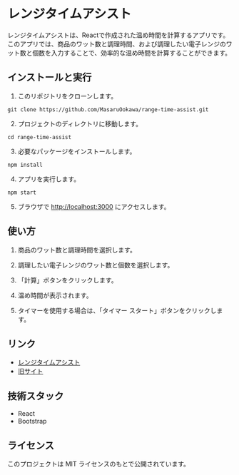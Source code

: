 # レンジタイムアシスト

レンジタイムアシストは、Reactで作成された温め時間を計算するアプリです。このアプリでは、商品のワット数と調理時間、および調理したい電子レンジのワット数と個数を入力することで、効率的な温め時間を計算することができます。

## インストールと実行

1. このリポジトリをクローンします。

```
git clone https://github.com/MasaruOokawa/range-time-assist.git
```

2. プロジェクトのディレクトリに移動します。

```
cd range-time-assist
```

3. 必要なパッケージをインストールします。

```
npm install
```

4. アプリを実行します。

```
npm start
```

5. ブラウザで [http://localhost:3000](http://localhost:3000) にアクセスします。

## 使い方

1. 商品のワット数と調理時間を選択します。

2. 調理したい電子レンジのワット数と個数を選択します。

3. 「計算」ボタンをクリックします。

4. 温め時間が表示されます。

5. タイマーを使用する場合は、「タイマー スタート」ボタンをクリックします。

## リンク

- [レンジタイムアシスト](https://masaruookawa.github.io/range-ta-react-app/)
- [旧サイト](https://masaruookawa.github.io/microwave_calc/)

## 技術スタック

- React
- Bootstrap

## ライセンス

このプロジェクトは MIT ライセンスのもとで公開されています。
